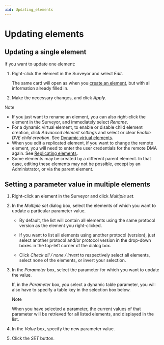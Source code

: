 ```yaml
---
uid: Updating_elements
---
```


# Updating elements

## Updating a single element

If you want to update one element:

1. Right-click the element in the Surveyor and select *Edit*.

   The same card will open as when you [create an element](xref:Adding_elements), but with all information already filled in.

1. Make the necessary changes, and click *Apply*.

> [!NOTE]
>
> - If you just want to rename an element, you can also right-click the element in the Surveyor, and immediately select *Rename*.
> - For a dynamic virtual element, to enable or disable child element creation, click *Advanced element settings* and select or clear *Enable DVE child creation*. See [Dynamic virtual elements](xref:Dynamic_virtual_elements).
> - When you edit a replicated element, if you want to change the remote element, you will need to enter the user credentials for the remote DMA again. See [Replicating elements](xref:Replicating_elements).
> - Some elements may be created by a different parent element. In that case, editing these elements may not be possible, except by an Administrator, or via the parent element.

## Setting a parameter value in multiple elements

1. Right-click an element in the Surveyor and click *Multiple set*.

1. In the *Multiple set* dialog box, select the elements of which you want to update a particular parameter value.

   - By default, the list will contain all elements using the same protocol version as the element you right-clicked.

   - If you want to list all elements using another protocol (version), just select another protocol and/or protocol version in the drop-down boxes in the top-left corner of the dialog box.

   - Click *Check all / none / invert* to respectively select all elements, select none of the elements, or invert your selection.

1. In the *Parameter* box, select the parameter for which you want to update the value.

   If, in the *Parameter* box, you select a dynamic table parameter, you will also have to specify a table key in the selection box below.

   > [!NOTE]
   > When you have selected a parameter, the current values of that parameter will be retrieved for all listed elements, and displayed in the list.

1. In the *Value* box, specify the new parameter value.

1. Click the *SET* button.
